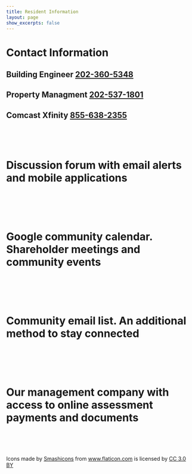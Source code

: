 ```yaml
---
title: Resident Information
layout: page
show_excerpts: false
---
```


# Contact Information

## Building Engineer [202-360-5348](tel:202-360-5348)

## Property Managment [202-537-1801](tel:202-537-1801)

## Comcast Xfinity [855-638-2355](tel:855-638-2855)


<br>
<br>

<figure style="width: 100px" class="align-left">
<a href="https://riot.im/app/#/group/+wuc:matrix.org">
<img src="{{ '/images/discuss-issue.png' | absolute_url }}" alt="">
</a>
</figure> 

# Discussion forum with email alerts and mobile applications
<br>
<br>
<br>

<figure style="width: 128px" class="align-left">
<a href="https://calendar.google.com/calendar/embed?src=ddoo8dlc241cqau8dbegusoan0%40group.calendar.google.com&ctz=America%2FNew_York">
<img src="{{ '/images/calendar.png' | absolute_url }}" alt="">
</a>
</figure> 

# Google community calendar. Shareholder meetings and community events
<br>
<br>
<br>

<figure style="width: 128px" class="align-left">
<a href="https://groups.google.com/forum/#!forum/winchesterunderwood/join">
<img src="{{ '/images/envelope.png' | absolute_url }}" alt="">
</a>
</figure> 

# Community email list. An additional method to stay connected
<br>
<br>
<br>

<figure style="width: 128px" class="align-left">
<a href="https://portal.ejfrealestate.com/">
<img src="{{ '/images/dollar-symbol.png' | absolute_url }}" alt="">
</a>
</figure> 

# Our management company with access to online assessment payments and documents
<br>
<br>
<br>

Icons made by <a href="https://www.flaticon.com/authors/smashicons" title="Smashicons">Smashicons</a> from <a href="https://www.flaticon.com/" 			    title="Flaticon">www.flaticon.com</a> is licensed by <a href="http://creativecommons.org/licenses/by/3.0/" 			    title="Creative Commons BY 3.0" target="_blank">CC 3.0 BY</a>
</p>
